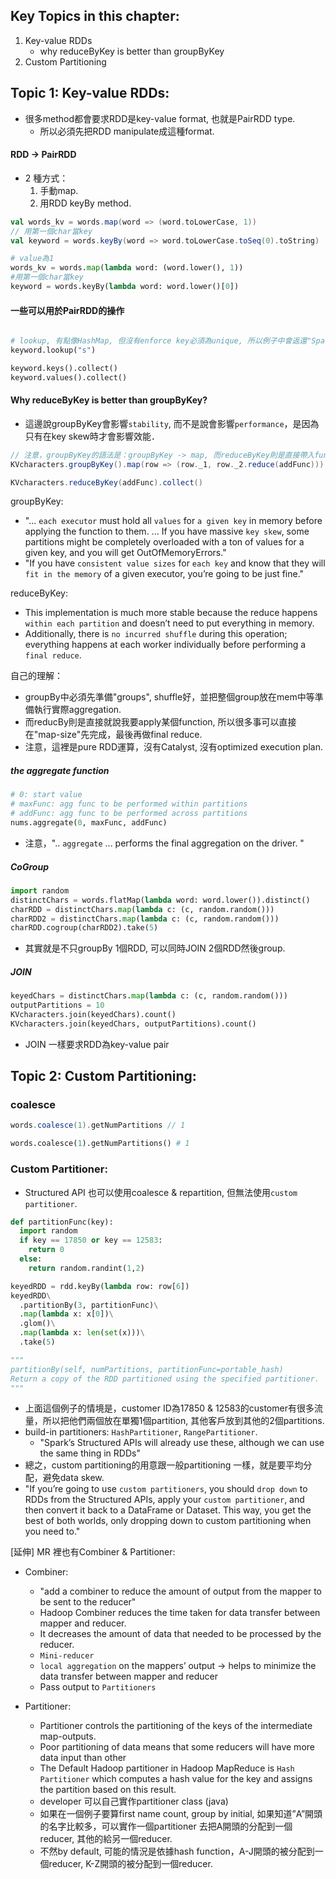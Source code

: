 ## Key Topics in this chapter:
1. Key-value RDDs
    - why reduceByKey is better than groupByKey
2. Custom Partitioning


## Topic 1: Key-value RDDs:
- 很多method都會要求RDD是key-value format, 也就是PairRDD type.
    - 所以必須先把RDD manipulate成這種format.


#### RDD -> PairRDD
- 2 種方式：
    1. 手動map.
    2. 用RDD keyBy method.

```scala
val words_kv = words.map(word => (word.toLowerCase, 1))
// 用第一個char當key
val keyword = words.keyBy(word => word.toLowerCase.toSeq(0).toString)
```

```python
# value為1
words_kv = words.map(lambda word: (word.lower(), 1))
#用第一個char當key
keyword = words.keyBy(lambda word: word.lower()[0])
```

#### 一些可以用於PairRDD的操作
```python

# lookup, 有點像HashMap, 但沒有enforce key必須為unique, 所以例子中會返還"Spark" & "Simple"
keyword.lookup("s")

keyword.keys().collect()
keyword.values().collect()
```

#### Why reduceByKey is better than groupByKey?
- 這邊說groupByKey會影響`stability`, 而不是說會影響`performance`，是因為只有在key skew時才會影響效能．

```scala
// 注意，groupByKey的語法是：groupByKey -> map, 而reduceByKey則是直接帶入function.
KVcharacters.groupByKey().map(row => (row._1, row._2.reduce(addFunc))).collect()

KVcharacters.reduceByKey(addFunc).collect()
```

groupByKey:
- "... `each executor` must hold all `values` for `a given key` in memory before applying the function to them. ... If you have massive `key skew`, some partitions might be completely overloaded with a ton of values for a given key, and you will get OutOfMemoryErrors." 
- "If you have `consistent value sizes` for `each key` and know that they will `fit in the memory` of a given executor, you’re going to be just fine."

reduceByKey:
- This implementation is much more stable because the reduce happens `within each partition` and doesn’t need to put everything in memory. 
- Additionally, there is `no incurred shuffle` during this operation; everything happens at each worker individually before performing a `final reduce`. 

自己的理解：
- groupBy中必須先準備"groups", shuffle好，並把整個group放在mem中等準備執行實際aggregation. 
- 而reducBy則是直接就說我要apply某個function, 所以很多事可以直接在"map-size"先完成，最後再做final reduce.
- 注意，這裡是pure RDD運算，沒有Catalyst, 沒有optimized execution plan.

##### the aggregate function

```python
# 0: start value
# maxFunc: agg func to be performed within partitions
# addFunc: agg func to be performed across partitions
nums.aggregate(0, maxFunc, addFunc)
```

- 注意，".. `aggregate` ... performs the final aggregation on the driver. "

##### CoGroup
```python
import random
distinctChars = words.flatMap(lambda word: word.lower()).distinct()
charRDD = distinctChars.map(lambda c: (c, random.random()))
charRDD2 = distinctChars.map(lambda c: (c, random.random()))
charRDD.cogroup(charRDD2).take(5)
```
- 其實就是不只groupBy 1個RDD, 可以同時JOIN 2個RDD然後group.

##### JOIN
```python
keyedChars = distinctChars.map(lambda c: (c, random.random()))
outputPartitions = 10
KVcharacters.join(keyedChars).count()
KVcharacters.join(keyedChars, outputPartitions).count()
```
- JOIN 一樣要求RDD為key-value pair

## Topic 2: Custom Partitioning:

### coalesce
```scala
words.coalesce(1).getNumPartitions // 1
```

```python
words.coalesce(1).getNumPartitions() # 1
```

### Custom Partitioner:
- Structured API 也可以使用coalesce & repartition, 但無法使用`custom partitioner`.

```python
def partitionFunc(key):
  import random
  if key == 17850 or key == 12583:
    return 0
  else:
    return random.randint(1,2)

keyedRDD = rdd.keyBy(lambda row: row[6])
keyedRDD\
  .partitionBy(3, partitionFunc)\
  .map(lambda x: x[0])\
  .glom()\
  .map(lambda x: len(set(x)))\
  .take(5)

"""
partitionBy(self, numPartitions, partitionFunc=portable_hash)
Return a copy of the RDD partitioned using the specified partitioner.
"""  
```
- 上面這個例子的情境是，customer ID為17850 & 12583的customer有很多流量，所以把他們兩個放在單獨1個partition, 其他客戶放到其他的2個partitions.
- build-in partitioners: `HashPartitioner`, `RangePartitioner`.
    - "Spark’s Structured APIs will already use these, although we can use the same thing in RDDs"
- 總之，custom partitioning的用意跟一般partitioning 一樣，就是要平均分配，避免data skew.
- "If you’re going to use `custom partitioners`, you should `drop down` to RDDs from the Structured APIs, apply your `custom partitioner`, and then convert it back to a DataFrame or Dataset. This way, you get the best of both worlds, only dropping down to custom partitioning when you need to."


[延伸] MR 裡也有Combiner & Partitioner:
- Combiner:
    - "add a combiner to reduce the amount of output from the mapper to be sent to the reducer"
    - Hadoop Combiner reduces the time taken for data transfer between mapper and reducer.
    - It decreases the amount of data that needed to be processed by the reducer.
    - `Mini-reducer`
    - `local aggregation` on the mappers’ output -> helps to minimize the data transfer between mapper and reducer
    - Pass output to `Partitioners`


- Partitioner:
    - Partitioner controls the partitioning of the keys of the intermediate map-outputs.
    - Poor partitioning of data means that some reducers will have more data input than other 
    - The Default Hadoop partitioner in Hadoop MapReduce is `Hash Partitioner` which computes a hash value for the key and assigns the partition based on this result.
    - developer 可以自己實作partitioner class (java)
    - 如果在一個例子要算first name count, group by initial, 如果知道”A”開頭的名字比較多，可以實作一個partitioner 去把A開頭的分配到一個 reducer, 其他的給另一個reducer.
    - 不然by default, 可能的情況是依據hash function，A-J開頭的被分配到一個reducer, K-Z開頭的被分配到一個reducer.
